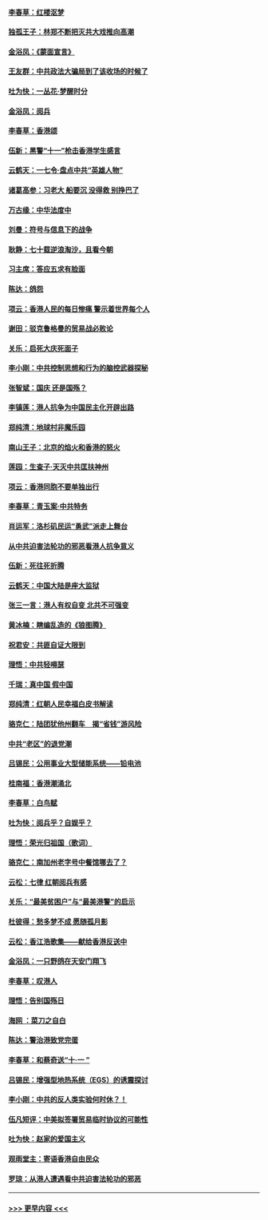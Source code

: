#### [李春草：红楼沤梦](../pages/nsc993/n11569673.md?t=10050722) 
#### [独孤王子：林郑不断把灭共大戏推向高潮](../pages/nsc993/n11569381.md?t=10050722) 
#### [金浴凤：《蒙面宣言》](../pages/nsc993/n11569368.md?t=10050722) 
#### [王友群：中共政法大骗局到了该收场的时候了](../pages/nsc993/n11568940.md?t=10050722) 
#### [吐为快：一丛花‧梦醒时分](../pages/nsc993/n11567491.md?t=10050722) 
#### [金浴凤：阅兵](../pages/nsc993/n11567454.md?t=10050722) 
#### [李春草：香港颂](../pages/nsc993/n11567444.md?t=10050722) 
#### [伍新：黑警“十一”枪击香港学生感言](../pages/nsc993/n11567426.md?t=10050722) 
#### [云鹤天：一七令‧盘点中共“英雄人物”](../pages/nsc993/n11567091.md?t=10050722) 
#### [诸葛高参：习老大 船要沉 没得救 别挣巴了](../pages/nsc993/n11566976.md?t=10050722) 
#### [万古缘：中华法度中](../pages/nsc993/n11566726.md?t=10050722) 
#### [刘曼：符号与信息下的战争](../pages/nsc993/n11564655.md?t=10050722) 
#### [耿静：七十载逆浪淘沙，且看今朝](../pages/nsc993/n11564520.md?t=10050722) 
#### [习主席：答应五求有脸面](../pages/nsc993/n11563953.md?t=10050722) 
#### [陈达：鸽怨](../pages/nsc993/n11561879.md?t=10050722) 
#### [项云：香港人民的每日惨痛  警示着世界每个人](../pages/nsc993/n11559273.md?t=10050722) 
#### [谢田：驳克鲁格曼的贸易战必败论](../pages/nsc993/n11555840.md?t=10050722) 
#### [关乐：启死大庆死面子](../pages/nsc993/n11556823.md?t=10050722) 
#### [李小刚：中共控制思想和行为的脑控武器探秘](../pages/nsc993/n11556776.md?t=10050722) 
#### [张智斌：国庆  还是国殇？](../pages/nsc993/n11556617.md?t=10050722) 
#### [李镇莲：港人抗争为中国民主化开辟出路](../pages/nsc993/n11556570.md?t=10050722) 
#### [郑纯清：地球村非魔乐园](../pages/nsc993/n11555415.md?t=10050722) 
#### [南山王子：北京的焰火和香港的怒火](../pages/nsc993/n11555318.md?t=10050722) 
#### [莲园：生查子·天灭中共匡扶神州](../pages/nsc993/n11555302.md?t=10050722) 
#### [项云：香港同胞不要单独出行](../pages/nsc993/n11555276.md?t=10050722) 
#### [李春草：青玉案‧中共特务](../pages/nsc993/n11552356.md?t=10050722) 
#### [肖运军：洛杉矶民运“勇武”派走上舞台](../pages/nsc993/n11551595.md?t=10050722) 
#### [从中共迫害法轮功的邪恶看港人抗争意义](../pages/nsc993/n11540858.md?t=10050722) 
#### [伍新：死往死折腾](../pages/nsc993/n11550174.md?t=10050722) 
#### [云鹤天：中国大陆是座大监狱](../pages/nsc993/n11550155.md?t=10050722) 
#### [张三一言：港人有权自变 北共不可强变](../pages/nsc993/n11550132.md?t=10050722) 
#### [黄冰楠：瞎编乱造的《狼图腾》](../pages/nsc993/n11550082.md?t=10050722) 
#### [祝君安：共匪自证大限到](../pages/nsc993/n11550041.md?t=10050722) 
#### [理悟：中共轻嘚瑟](../pages/nsc993/n11547978.md?t=10050722) 
#### [千瑞：真中国 假中国](../pages/nsc993/n11547865.md?t=10050722) 
#### [郑纯清：红朝人民幸福白皮书解读](../pages/nsc993/n11547499.md?t=10050722) 
#### [骆克仁：陆团犹他州翻车　揭“省钱”游风险](../pages/nsc993/n11546977.md?t=10050722) 
#### [中共“老区”的退党潮](../pages/nsc993/n11545995.md?t=10050722) 
#### [吕锡民：公用事业大型储能系统——铅电池](../pages/nsc993/n11545701.md?t=10050722) 
#### [桂南福：香港潮涌北](../pages/nsc993/n11545682.md?t=10050722) 
#### [李春草：白鸟赋](../pages/nsc993/n11545663.md?t=10050722) 
#### [吐为快：阅兵乎？自娱乎？](../pages/nsc993/n11545625.md?t=10050722) 
#### [理悟：荣光归祖国（歌词）](../pages/nsc993/n11545616.md?t=10050722) 
#### [骆克仁：南加州老字号中餐馆哪去了？](../pages/nsc993/n11545120.md?t=10050722) 
#### [云松：七律 红朝阅兵有感](../pages/nsc993/n11542394.md?t=10050722) 
#### [关乐：“最美贫困户”与“最美港警”的启示](../pages/nsc993/n11542252.md?t=10050722) 
#### [杜彼得：愁多梦不成 愿随孤月影](../pages/nsc993/n11540296.md?t=10050722) 
#### [云松：香江浩歌集——献给香港反送中](../pages/nsc993/n11540149.md?t=10050722) 
#### [金浴凤：一只野鸽在天安门翔飞](../pages/nsc993/n11540280.md?t=10050722) 
#### [李春草：叹港人](../pages/nsc993/n11540119.md?t=10050722) 
#### [理悟：告别国殇日](../pages/nsc993/n11539610.md?t=10050722) 
#### [海网 ：菜刀之自白](../pages/nsc993/n11539597.md?t=10050722) 
#### [陈达：警治港致党完蛋](../pages/nsc993/n11538127.md?t=10050722) 
#### [李春草：和蔡奇送“十·一 ”](../pages/nsc993/n11537810.md?t=10050722) 
#### [吕锡民：增强型地热系统（EGS）的诱震探讨](../pages/nsc993/n11537765.md?t=10050722) 
#### [李小刚：中共的反人类实验何时休？！](../pages/nsc993/n11537669.md?t=10050722) 
#### [伍凡短评：中美拟签署贸易临时协议的可能性](../pages/nsc993/n11536773.md?t=10050722) 
#### [吐为快：赵家的爱国主义](../pages/nsc993/n11536750.md?t=10050722) 
#### [观雨堂主：寄语香港自由民众](../pages/nsc993/n11536735.md?t=10050722) 
#### [罗琼：从港人遭遇看中共迫害法轮功的邪恶](../pages/nsc993/n11507862.md?t=10050722) 

----
#### [ >>> 更早内容 <<< ](../indexes/nsc993-earlier.md)

